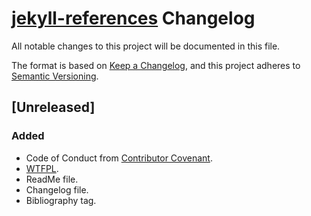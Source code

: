 # [jekyll-references](https://github.com/Nereare/jekyll-references) Changelog

All notable changes to this project will be documented in this file.

The format is based on [Keep a Changelog](https://keepachangelog.com/en/1.0.0/), and this project adheres to [Semantic Versioning](https://semver.org/spec/v2.0.0.html).

## [Unreleased]

### Added
- Code of Conduct from [Contributor Covenant](https://www.contributor-covenant.org/).
- [WTFPL](LICENSE.md).
- ReadMe file.
- Changelog file.
- Bibliography tag.
